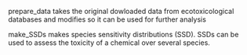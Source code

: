 prepare_data takes the original dowloaded data from ecotoxicological databases and modifies so it can be used for further analysis

make_SSDs makes species sensitivity distributions (SSD). SSDs can be used to assess the toxicity of a chemical over several species.
